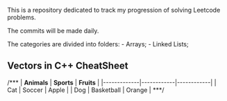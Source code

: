 This is a repository dedicated to track my progression of solving Leetcode problems. 

The commits will be made daily. 

The categories are divided into folders:
    - Arrays;
    - Linked Lists;

## Vectors in C++ CheatSheet

/***
| __Animals__ | __Sports__ | __Fruits__ |
|-------------|------------|------------|
| Cat         | Soccer     | Apple      |
| Dog         | Basketball | Orange     |
***/